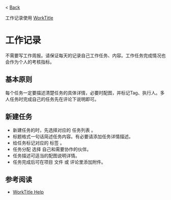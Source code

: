 < [Back](README.md)

工作记录使用 [WorkTitle](https://worktile.com/) 

工作记录
====

不需要写工作周报。请保证每天的记录自己工作任务、内容。工作任务完成情况也会作为个人的考核指标。


基本原则
----
每个任务一定要描述清楚任务的具体详情，必要时配图，并标记Tag、执行人。多人任务时完成自己的任务先在评论下说明即可。


新建任务
----

* 新建任务的时，先选择对应的 任务列表 。
* 标题格式一句话简述任务内容。有必要请添加任务详情描述。
* 给任务标记对应的 标签 。
* 任务分配 选择 自己和需要协作的伙伴。
* 任务描述可适当的配图说明详情。
* 任务完成后可在项目 文件 或 评论里添加附件。


参考阅读
----

* [WorkTitle Help](https://worktile.com/help) 
